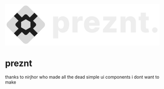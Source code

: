 <img src="public/large-logo.svg">

# preznt

thanks to nirjhor who made all the dead simple ui components i dont want to make
